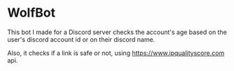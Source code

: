 # WolfBot

This bot I made for a Discord server checks the account's age based on the user's discord account id or on their discord name.

Also, it checks if a link is safe or not, using https://www.ipqualityscore.com api.
